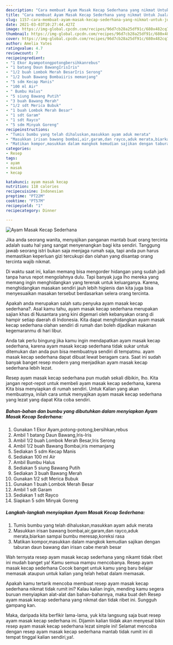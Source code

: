 ```yaml
---
description: "Cara membuat Ayam Masak Kecap Sederhana yang nikmat Untuk Jualan"
title: "Cara membuat Ayam Masak Kecap Sederhana yang nikmat Untuk Jualan"
slug: 1157-cara-membuat-ayam-masak-kecap-sederhana-yang-nikmat-untuk-jualan
date: 2021-03-03T10:27:44.427Z
image: https://img-global.cpcdn.com/recipes/96d7cb28a25df91c/680x482cq70/ayam-masak-kecap-sederhana-foto-resep-utama.jpg
thumbnail: https://img-global.cpcdn.com/recipes/96d7cb28a25df91c/680x482cq70/ayam-masak-kecap-sederhana-foto-resep-utama.jpg
cover: https://img-global.cpcdn.com/recipes/96d7cb28a25df91c/680x482cq70/ayam-masak-kecap-sederhana-foto-resep-utama.jpg
author: Amelia Yates
ratingvalue: 4.7
reviewcount: 7
recipeingredient:
- "1 Ekor Ayampotongpotongbersihkanrebus"
- "1 batang Daun BawangIrisIris"
- "1/2 buah Lombok Merah BesarIris Serong"
- "1/2 buah Bawang Bombaiiris memanjang"
- "5 sdm Kecap Manis"
- "100 ml Air"
- " Bumbu Halus"
- "5 siung Bawang Putih"
- "3 buah Bawang Merah"
- "1/2 sdt Merica Bubuk"
- "1 buah Lombok Merah Besar"
- "1 sdt Garam"
- "1 sdt Rayco"
- "5 sdm Minyak Goreng"
recipeinstructions:
- "Tumis bumbu yang telah dihaluskan,masukkan ayam aduk merata"
- "Masukkan irisan bawang bombai,air,garam,dan rayco,aduk merata,biarkan sampai bumbu meresap,koreksi rasa"
- "Matikan kompor,masukkan dalam mangkok kemudian sajikan dengan taburan daun bawang dan irisan cabe merah besar"
categories:
- Resep
tags:
- ayam
- masak
- kecap

katakunci: ayam masak kecap 
nutrition: 118 calories
recipecuisine: Indonesian
preptime: "PT22M"
cooktime: "PT57M"
recipeyield: "1"
recipecategory: Dinner

---
```



![Ayam Masak Kecap Sederhana](https://img-global.cpcdn.com/recipes/96d7cb28a25df91c/680x482cq70/ayam-masak-kecap-sederhana-foto-resep-utama.jpg)

Jika anda seorang wanita, menyajikan panganan mantab buat orang tercinta adalah suatu hal yang sangat menyenangkan bagi kita sendiri. Tanggung jawab seorang istri bukan saja menjaga rumah saja, tapi anda pun harus memastikan keperluan gizi tercukupi dan olahan yang disantap orang tercinta wajib nikmat.

Di waktu  saat ini, kalian memang bisa mengorder hidangan yang sudah jadi tanpa harus repot mengolahnya dulu. Tapi banyak juga lho mereka yang memang ingin menghidangkan yang terenak untuk keluarganya. Karena, menghidangkan masakan sendiri jauh lebih higienis dan kita juga bisa menyesuaikan masakan tersebut berdasarkan selera orang tercinta. 



Apakah anda merupakan salah satu penyuka ayam masak kecap sederhana?. Asal kamu tahu, ayam masak kecap sederhana merupakan sajian khas di Nusantara yang kini digemari oleh kebanyakan orang di hampir setiap daerah di Indonesia. Kita dapat menghidangkan ayam masak kecap sederhana olahan sendiri di rumah dan boleh dijadikan makanan kegemaranmu di hari libur.

Anda tak perlu bingung jika kamu ingin mendapatkan ayam masak kecap sederhana, karena ayam masak kecap sederhana tidak sukar untuk ditemukan dan anda pun bisa membuatnya sendiri di tempatmu. ayam masak kecap sederhana dapat dibuat lewat beragam cara. Saat ini sudah banyak banget resep modern yang menjadikan ayam masak kecap sederhana lebih lezat.

Resep ayam masak kecap sederhana pun mudah sekali dibikin, lho. Kita jangan repot-repot untuk membeli ayam masak kecap sederhana, karena Kita bisa menyiapkan di rumah sendiri. Untuk Kalian yang akan membuatnya, inilah cara untuk menyajikan ayam masak kecap sederhana yang lezat yang dapat Kita coba sendiri.

<!--inarticleads1-->

##### Bahan-bahan dan bumbu yang dibutuhkan dalam menyiapkan Ayam Masak Kecap Sederhana:

1. Gunakan 1 Ekor Ayam,potong-potong,bersihkan,rebus
1. Ambil 1 batang Daun Bawang,Iris-Iris
1. Ambil 1/2 buah Lombok Merah Besar,Iris Serong
1. Ambil 1/2 buah Bawang Bombai,iris memanjang
1. Sediakan 5 sdm Kecap Manis
1. Sediakan 100 ml Air
1. Ambil  Bumbu Halus
1. Sediakan 5 siung Bawang Putih
1. Sediakan 3 buah Bawang Merah
1. Gunakan 1/2 sdt Merica Bubuk
1. Gunakan 1 buah Lombok Merah Besar
1. Ambil 1 sdt Garam
1. Sediakan 1 sdt Rayco
1. Siapkan 5 sdm Minyak Goreng




<!--inarticleads2-->

##### Langkah-langkah menyiapkan Ayam Masak Kecap Sederhana:

1. Tumis bumbu yang telah dihaluskan,masukkan ayam aduk merata
1. Masukkan irisan bawang bombai,air,garam,dan rayco,aduk merata,biarkan sampai bumbu meresap,koreksi rasa
1. Matikan kompor,masukkan dalam mangkok kemudian sajikan dengan taburan daun bawang dan irisan cabe merah besar




Wah ternyata resep ayam masak kecap sederhana yang nikamt tidak ribet ini mudah banget ya! Kamu semua mampu mencobanya. Resep ayam masak kecap sederhana Cocok banget untuk kamu yang baru belajar memasak ataupun untuk kalian yang telah hebat dalam memasak.

Apakah kamu tertarik mencoba membuat resep ayam masak kecap sederhana nikmat tidak rumit ini? Kalau kalian ingin, mending kamu segera buruan menyiapkan alat-alat dan bahan-bahannya, maka buat deh Resep ayam masak kecap sederhana yang nikmat dan tidak ribet ini. Sungguh gampang kan. 

Maka, daripada kita berfikir lama-lama, yuk kita langsung saja buat resep ayam masak kecap sederhana ini. Dijamin kalian tiidak akan menyesal bikin resep ayam masak kecap sederhana lezat simple ini! Selamat mencoba dengan resep ayam masak kecap sederhana mantab tidak rumit ini di tempat tinggal kalian sendiri,ya!.

